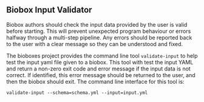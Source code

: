 ## Biobox Input Validator

Biobox authors should check the input data provided by the user is valid before
starting. This will prevent unexpected program behaviour or errors halfway
through a multi-step pipeline. Any errors should be reported back to the user
with a clear message so they can be understood and fixed.

The bioboxes project provides the command line tool `validate-input` to help
test the input yaml file given to a biobox. This tool with test the input YAML
and return a non-zero exit code and error message if the input data is not
correct. If identified, this error message should be returned to the user, and
then the biobox should exit. The command line interface for this tool is:

    validate-input --schema=schema.yml --input=input.yml
